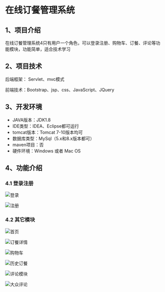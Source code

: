 # 在线订餐管理系统



## 1、项目介绍

在线订餐管理系统4只有用户一个角色，可以登录注册、购物车、订餐、评论等功能模块，功能简单，适合技术学习


## 2、项目技术

后端框架： Servlet、mvc模式

前端技术：Bootstrap、jsp、css、JavaScript、JQuery

## 3、开发环境

- JAVA版本：JDK1.8
- IDE类型：IDEA、Eclipse都可运行
- tomcat版本：Tomcat 7-10版本均可
- 数据库类型：MySql（5.x和8.x版本都可） 
- maven项目：否
- 硬件环境：Windows 或者 Mac OS


## 4、功能介绍

### 4.1 登录注册

![登录](https://project-images-1256969109.cos.ap-chongqing.myqcloud.com/Typora-Images/202208041101402.jpg)

![注册](https://project-images-1256969109.cos.ap-chongqing.myqcloud.com/Typora-Images/202208041101585.jpg)

### 4.2 其它模块

![首页](https://project-images-1256969109.cos.ap-chongqing.myqcloud.com/Typora-Images/202208041101761.jpg)

![订餐详情](https://project-images-1256969109.cos.ap-chongqing.myqcloud.com/Typora-Images/202208041102671.jpg)

![购物车](https://project-images-1256969109.cos.ap-chongqing.myqcloud.com/Typora-Images/202208041102280.jpg)

![历史订餐](https://project-images-1256969109.cos.ap-chongqing.myqcloud.com/Typora-Images/202208041102708.jpg)

![评论模块](https://project-images-1256969109.cos.ap-chongqing.myqcloud.com/Typora-Images/202208041102116.jpg)

![大众评论](https://project-images-1256969109.cos.ap-chongqing.myqcloud.com/Typora-Images/202208041102942.jpg)


